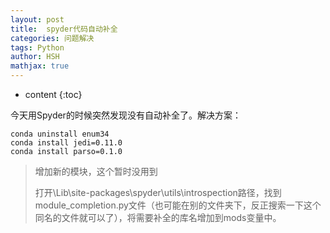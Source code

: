 ```yaml
---
layout: post
title:  spyder代码自动补全
categories: 问题解决
tags: Python
author: HSH
mathjax: true
---
```


* content
{:toc}






今天用Spyder的时候突然发现没有自动补全了。解决方案：

```
conda uninstall enum34 
conda install jedi=0.11.0 
conda install parso=0.1.0
```



>增加新的模块，这个暂时没用到
>
>打开\Lib\site-packages\spyder\utils\introspection路径，找到module_completion.py文件（也可能在别的文件夹下，反正搜索一下这个同名的文件就可以了），将需要补全的库名增加到mods变量中。

